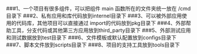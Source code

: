 ###1、一个项目有很多组件，可以把组件 main 函数所在的文件夹统一放在 /cmd 目录下
###2、私有应用和库代码放到internel目录下
###3、可以被外部应用使用的代码库，其他项目可以直接通过 import的代码放到pkg目录下
###4、外部帮助工具，分支代码或其他第三方应用放到third_party目录下
###5、外部测试应用和测试数据放到test目录下
###6、文件模板或默认配置放到configs目录下
###7、脚本文件放到scripts目录下
###8、项目的支持工具放到tools目录下

